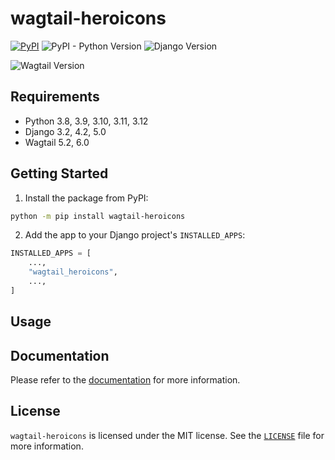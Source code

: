 # wagtail-heroicons

[![PyPI](https://img.shields.io/pypi/v/wagtail-heroicons)](https://pypi.org/project/wagtail-heroicons/)
![PyPI - Python Version](https://img.shields.io/pypi/pyversions/wagtail-heroicons)
![Django Version](https://img.shields.io/badge/django-3.2%20%7C%204.2%20%7C%205.0-%2344B78B?labelColor=%23092E20)

<!-- https://shields.io/badges -->
<!-- django-3.2 | 4.2 | 5.0-#44B78B -->
<!-- labelColor=%23092E20 -->

![Wagtail Version](https://img.shields.io/badge/wagtail-5.2%20%7C%206.0-%2300676A?labelColor=%232E1F5E)

<!-- https://shields.io/badges -->
<!-- wagtail-5.2 | 6.0-#00676A -->
<!-- labelColor=%232E1F5E -->

## Requirements

-   Python 3.8, 3.9, 3.10, 3.11, 3.12
-   Django 3.2, 4.2, 5.0
-   Wagtail 5.2, 6.0

## Getting Started

1. Install the package from PyPI:

```bash
python -m pip install wagtail-heroicons
```

2. Add the app to your Django project's `INSTALLED_APPS`:

```python
INSTALLED_APPS = [
    ...,
    "wagtail_heroicons",
    ...,
]
```

## Usage

## Documentation

Please refer to the [documentation](https://wagtail-heroicons.westervelt.dev/) for more information.

## License

`wagtail-heroicons` is licensed under the MIT license. See the [`LICENSE`](LICENSE) file for more information.

